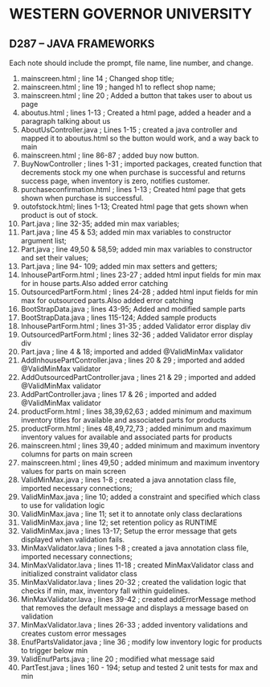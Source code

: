 
# WESTERN GOVERNOR UNIVERSITY 
## D287 – JAVA FRAMEWORKS

Each note should include the prompt, file name, line number, and change.

1. mainscreen.html ; line 14 ;  Changed shop title;
2. mainscreen.html ; line 19 ;  hanged h1 to reflect shop name;
3. mainscreen.html ; line 20 ;  Added a button that takes user to about us page
4. aboutus.html ; lines 1-13 ;  Created a html page, added a header and a paragraph talking about us
5. AboutUsController.java ; Lines 1-15 ; created a java controller and mapped it to aboutus.html so the button would work, and a way back to main
6. mainscreen.html ; line 86-87 ; added buy now button.
7. BuyNowController ; lines 1-31 ; imported packages, created function that decrements stock my one when purchase is successful and returns success page, when inventory is zero, notifies customer.
8. purchaseconfirmation.html ; lines 1-13 ; Created html page that gets shown when purchase is successful.
9. outofstock.html; lines 1-13; Created html page that gets shown when product is out of stock.
10. Part.java ; line 32-35; added min max variables;
11. Part.java ; line 45 & 53; added min max variables to constructor argument list;
12. Part.java ; line 49,50 & 58,59; added min max variables to constructor and set their values; 
13. Part.java ; line 94- 109; added min max setters and getters;
14. InhousePartForm.html ; lines 23-27 ; added html input fields for min max for in house parts.Also added error catching 
15. OutsourcedPartForm.html ; lines 24-28 ; added html input fields for min max for outsourced parts.Also added error catching
16. BootStrapData.java ; lines 43-95; Added and modified sample parts
17. BootStrapData.java ; lines 115-124; Added sample products
18. InhousePartForm.html ; lines 31-35 ; added Validator error display div
19. OutsourcedPartForm.html ; lines 32-36 ; added Validator error display div
20. Part.java ; line 4 & 18; imported and added @ValidMinMax validator
21. AddInhousePartController.java ; lines 20 & 29 ; imported and added @ValidMinMax validator
22. AddOutsourcedPartController.java ; lines 21 & 29 ; imported and added @ValidMinMax validator
23. AddPartController.java ; lines 17 & 26 ; imported and added @ValidMinMax validator
24. productForm.html ; lines 38,39,62,63 ; added minimum and maximum inventory titles for available and associated parts for products
25. productForm.html ; lines 48,49,72,73 ; added minimum and maximum inventory values for available and associated parts for products
26. mainscreen.html ; lines 39,40 ; added minimum and maximum inventory columns for parts on main screen
27. mainscreen.html ; lines 49,50 ; added minimum and maximum inventory values for parts on main screen
28. ValidMinMax.java ; lines 1-8 ; created a java annotation class file, imported necessary connections;
29. ValidMinMax.java ; line 10; added a constraint and specified which class to use for validation logic
30. ValidMinMax.java ; line 11;  set it to annotate only class declarations
31. ValidMinMax.java ; line 12; set retention policy as RUNTIME
32. ValidMinMax.java ; lines 13-17;  Setup the error message that gets displayed when validation fails.
33. MinMaxValidator.lava ; lines 1-8 ; created a java annotation class file, imported necessary connections;
34. MinMaxValidator.lava ; lines 11-18 ; created MinMaxValidator class and initialized constraint validator class
35. MinMaxValidator.lava ; lines 20-32 ; created the validation logic that checks if min, max, inventory fall within guidelines.
36. MinMaxValidator.lava ; lines 39-42 ; created addErrorMessage method that removes the default message and displays a message based on validation
37. MinMaxValidator.lava ; lines 26-33 ; added inventory validations and creates custom error messages
38. EnufPartsValidator.java ; line 36 ; modify low inventory logic for products to trigger below min
39. ValidEnufParts.java ; line 20 ; modified what message said
40. PartTest.java ; lines 160 - 194; setup and tested 2 unit tests for max and min